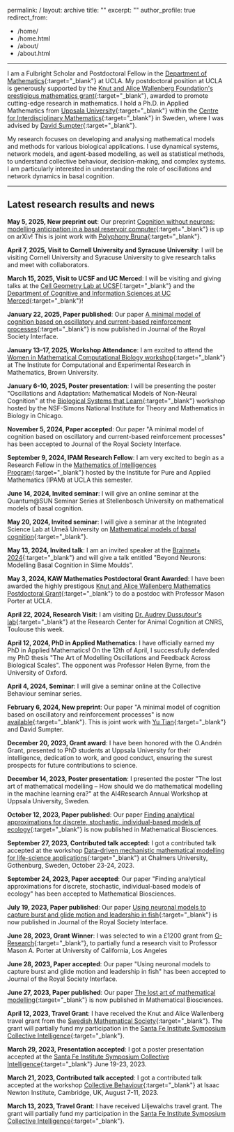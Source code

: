 permalink: /
layout: archive
title: ""
excerpt: ""
author_profile: true
redirect_from: 
  - /home/
  - /home.html
  - /about/
  - /about.html
---

I am a Fulbright Scholar and Postdoctoral Fellow in the [Department of Mathematics](https://ww3.math.ucla.edu/){:target="_blank"} at UCLA. My postdoctoral position at UCLA is generously supported by the [Knut and Alice Wallenberg Foundation's prestigious mathematics grant](https://kaw.wallenberg.org/en/press/18-mathematicians-receive-research-funding){:target="_blank"}, awarded to promote cutting-edge research in mathematics. I hold a Ph.D. in Applied Mathematics from [Uppsala University](https://www.uu.se/en){:target="_blank"} within the [Centre for Interdisciplinary Mathematics](https://www.uu.se/en/department/mathematics/research/cim){:target="_blank"} in Sweden, where I was advised by [David Sumpter](https://www.katalog.uu.se/profile/?id=N7-525){:target="_blank"}.

My research focuses on developing and analysing mathematical models and methods for various biological applications. I use dynamical systems, network models, and agent-based modelling, as well as statistical methods, to understand collective behaviour, decision-making, and complex systems. I am particularly interested in understanding the role of oscillations and network dynamics in basal cognition.

---
## Latest research results and news

**May 5, 2025, New preprint out**: Our preprint [Cognition without neurons: modelling anticipation in a basal reservoir computer](https://arxiv.org/abs/2505.02114){:target="_blank"} is up on arXiv! This is joint work with [Polyphony Bruna](https://pjbruna.github.io/){:target="_blank"}.

**April 7, 2025, Visit to Cornell University and Syracuse University**: I will be visiting Cornell University and Syracuse University to give research talks and meet with collaborators.

**March 15, 2025, Visit to UCSF and UC Merced**: I will be visiting and giving talks at the [Cell Geometry Lab at UCSF](https://cellgeometry.ucsf.edu/){:target="_blank"} and the [Department of Cognitive and Information Sciences at UC Merced](https://cogsci.ucmerced.edu/){:target="_blank"}! 

**January 22, 2025, Paper published**: Our paper  [A minimal model of cognition based on oscillatory and current-based reinforcement processes](https://royalsocietypublishing.org/doi/10.1098/rsif.2024.0402){:target="_blank"} is now published in Journal of the Royal Society Interface. 

**January 13–17, 2025, Workshop Attendance**: I am excited to attend the [Women in Mathematical Computational Biology workshop](https://icerm.brown.edu/program/topical_workshop/tw-25-wmcb){:target="_blank"} at The Institute for Computational and Experimental Research in Mathematics, Brown University. 

**January 6-10, 2025, Poster presentation**: I will be presenting the poster "Oscillations and Adaptation: Mathematical Models of Non-Neural Cognition" at the [Biological Systems that Learn](https://www.nitmb.org/biological-systems-workshop){:target="_blank"} workshop hosted by the NSF-Simons National Institute for Theory and Mathematics in Biology in Chicago.


**November 5, 2024, Paper accepted**: Our paper "A minimal model of cognition based on oscillatory and current-based reinforcement processes" has been accepted to Journal of the Royal Society Interface. 

**September 9, 2024, IPAM Research Fellow**: I am very excited to begin as a Research Fellow in the [Mathematics of Intelligences Program](https://www.ipam.ucla.edu/programs/long-programs/mathematics-of-intelligences/){:target="_blank"} hosted by the Institute for Pure and Applied Mathematics (IPAM) at UCLA this semester.

**June 14, 2024, Invited seminar**:  I will give an online seminar at the Quantum@SUN Seminar Series at Stellenbosch University on mathematical models of basal cognition.

**May 20, 2024, Invited seminar**: I will give a seminar at the Integrated Science Lab at Umeå University on [Mathematical models of basal cognition](https://icelab.se/event/icelab-seminar-mathematical-models-of-basal-cognition/){:target="_blank"}. 

**May 13, 2024, Invited talk**: I am an invited speaker at the [Brainnet+ 2024](https://brainnet2024.carrd.co/){:target="_blank"} and will give a talk entitled "Beyond Neurons: Modelling Basal Cognition in Slime Moulds". 

**May 3, 2024, KAW Mathematics Postdoctoral Grant Awarded**: I have been awarded the highly prestigous [Knut and Alice Wallenberg Mathematics Postdoctoral Grant](https://kaw.wallenberg.org/en/press/18-mathematicians-receive-research-funding){:target="_blank"} to do a postdoc with Professor Mason Porter at UCLA. 

**April 22, 2024, Research Visit**: I am visiting [Dr. Audrey Dussutour's lab](http://dussutou.free.fr/){:target="_blank"} at the Research Center for Animal Cognition at CNRS, Toulouse this week. 

**April 12, 2024, PhD in Applied Mathematics**: I have officially earned my PhD in Applied Mathematics! On the 12th of April, I successfully defended my PhD thesis "The Art of Modelling Oscillations and Feedback Across Biological Scales". The opponent was Professor Helen Byrne, from the University of Oxford.

**April 4, 2024, Seminar**: I will give a seminar online at the Collective Behaviour seminar series. 

**February 6, 2024, New preprint**: Our paper "A minimal model of cognition based on oscillatory and reinforcement processes" is now [available](https://arxiv.org/abs/2402.02520){:target="_blank"}. This is joint work with [Yu Tian](https://ytian.netlify.app/){:target="_blank"} and David Sumpter.


**December 20, 2023, Grant award**: I have been honored with the O.Andrén Grant, presented to PhD students at Uppsala University for their intelligence, dedication to work, and good conduct, ensuring the surest prospects for future contributions to science.

**December 14, 2023, Poster presentation**: I presented the poster "The lost art of mathematical modelling – How should we do mathematical modelling in the machine learning era?" at the AI4Research Annual Workshop at Uppsala University, Sweden.

**October 12, 2023, Paper published**: Our paper [Finding analytical approximations for discrete, stochastic, individual-based models of ecology](https://www.sciencedirect.com/science/article/pii/S0025556423001244){:target="_blank"} is now published in Mathematical Biosciences. 

**September 27, 2023, Contributed talk accepted:** I got a contributed talk accepted at the workshop [Data-driven mechanistic mathematical modelling for life-science applications](https://www.chalmers.se/en/current/calendar/mv-data-driven-mechanistic-mathematical-modelling-for-life-science-applications/){:target="_blank"} at Chalmers University, Gothenburg, Sweden, October 23-24, 2023. 


**September 24, 2023, Paper accepted**: Our paper "Finding analytical approximations for discrete, stochastic, individual-based models of ecology" has been accepted to Mathematical Biosciences. 

**July 19, 2023, Paper published**: Our paper  [Using neuronal models to capture burst and glide motion and leadership in fish](https://royalsocietypublishing.org/doi/10.1098/rsif.2023.0212#d1e3152){:target="_blank"} is now published in Journal of the Royal Society Interface. 

**June 28, 2023, Grant Winner**: I was selected to win a £1200 grant from [G-Research](https://www.gresearch.com/blog/article/g-research-june-2023-grant-winners/){:target="_blank"}, to partially fund a research visit to Professor Mason A. Porter at University of California, Los Angeles

**June 28, 2023, Paper accepted**: Our paper "Using neuronal models to capture burst and glide motion and leadership in fish" has been accepted to Journal of the Royal Society Interface. 

**June 27, 2023, Paper published**: Our paper [The lost art of mathematical modelling](https://doi.org/10.1016/j.mbs.2023.109033){:target="_blank"} is now published in Mathematical Biosciences. 

**April 12, 2023, Travel Grant**: I have received the Knut and Alice Wallenberg travel grant from the [Swedish Mathematical Society](https://www.swe-math-soc.se/){:target="_blank"}. The grant will partially fund my participation in the [Santa Fe Institute Symposium Collective Intelligence](https://santafe.edu/info/collective-intelligence-2023/about){:target="_blank"}.

**March 29, 2023, Presentation accepted**: I got a poster presentation accepted at the  [Santa Fe Institute Symposium Collective Intelligence](https://santafe.edu/info/collective-intelligence-2023/about){:target="_blank"} June 19-23, 2023. 

**March 21, 2023, Contributed talk accepted**: I got a contributed talk accepted at the workshop [Collective Behaviour](https://www.newton.ac.uk/event/mmvw02/){:target="_blank"} at Isaac Newton Institute, Cambridge, UK, August 7-11, 2023. 

**March 13, 2023, Travel Grant**: I have received Liljewalchs travel grant. The grant will partially fund my participation in the [Santa Fe Institute Symposium Collective Intelligence](https://santafe.edu/info/collective-intelligence-2023/about){:target="_blank"}.

